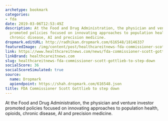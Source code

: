 ```yaml
---
archetype: bookmark
categories:
- fda
date: 2019-03-06T12:53:49Z
description: At the Food and Drug Administration, the physician and venture investor
  promoted policies focused on innovating approaches to population health, opioids,
  chronic disease, AI and precision medicine.
dropmark.editURL: http://radhikan.dropmark.com/616548/18146337
featuredImage: /img/content/post/healthcareitnews-fda-commissioner-scott-gottlieb-to-step-down.png
link: https://www.healthcareitnews.com/news/fda-commissioner-scott-gottlieb-step-down
linkBrand: healthcareitnews.com
slug: healthcareitnews-fda-commissioner-scott-gottlieb-to-step-down
socialScore: 36
socialScoreSimulated: true
source:
  name: Dropmark
  apiendpoint: https://shah.dropmark.com/616548.json
title: FDA Commissioner Scott Gottlieb to step down
---
```

At the Food and Drug Administration, the physician and venture investor promoted policies focused on innovating approaches to population health, opioids, chronic disease, AI and precision medicine.